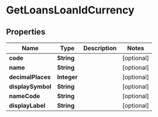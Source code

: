 # GetLoansLoanIdCurrency

## Properties
Name | Type | Description | Notes
------------ | ------------- | ------------- | -------------
**code** | **String** |  |  [optional]
**name** | **String** |  |  [optional]
**decimalPlaces** | **Integer** |  |  [optional]
**displaySymbol** | **String** |  |  [optional]
**nameCode** | **String** |  |  [optional]
**displayLabel** | **String** |  |  [optional]

